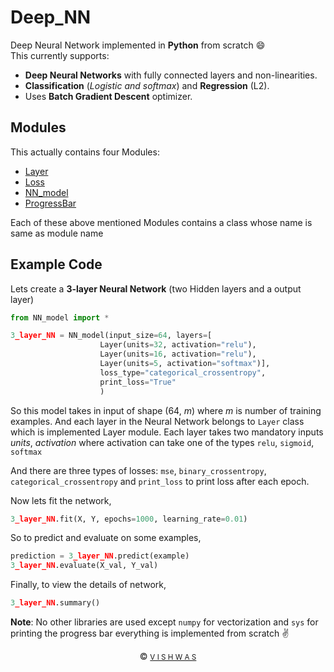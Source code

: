 # Deep_NN
Deep Neural Network implemented in **Python** from scratch :smile:
<br>
This currently supports:
- **Deep Neural Networks** with fully connected layers and non-linearities.
- **Classification** (*Logistic and softmax*) and **Regression** (L2).
- Uses **Batch Gradient Descent** optimizer.

## Modules
This actually contains four Modules:
- [Layer](https://github.com/vstark21/Deep_NN/blob/master/Layer.py)
- [Loss](https://github.com/vstark21/Deep_NN/blob/master/Loss.py)
- [NN_model](https://github.com/vstark21/Deep_NN/blob/master/NN_model.py)
- [ProgressBar](https://github.com/vstark21/Deep_NN/blob/master/ProgressBar.py)

Each of these above mentioned Modules contains a class whose name is same as module name

## Example Code
Lets create a **3-layer Neural Network** (two Hidden layers and a output layer)

```python
from NN_model import *

3_layer_NN = NN_model(input_size=64, layers=[
                    Layer(units=32, activation="relu"),
                    Layer(units=16, activation="relu"),
                    Layer(units=5, activation="softmax")],
                    loss_type="categorical_crossentropy",
                    print_loss="True"
                    )
```

So this model takes in input of shape (64, *m*) where *m* is number of training examples. And each layer in the Neural Network belongs to <code>Layer</code> class which is implemented Layer module. Each layer takes two mandatory inputs *units*, *activation* where activation can take one of the types <code>relu</code>, <code>sigmoid</code>,  <code>softmax</code>

And there are three types of losses: <code>mse</code>, <code>binary\_crossentropy</code>, <code>categorical\_crossentropy</code> and <code>print_loss</code>
to print loss after each epoch.

Now lets fit the network,

```python
3_layer_NN.fit(X, Y, epochs=1000, learning_rate=0.01)
```

So to predict and evaluate on some examples,

```python
prediction = 3_layer_NN.predict(example)
3_layer_NN.evaluate(X_val, Y_val)
```

Finally, to view the details of network,

```python    
3_layer_NN.summary()
```

**Note**: No other libraries are used except <code>numpy</code> for vectorization and <code>sys</code> for printing the progress bar everything is implemented from scratch :v:

<div align="center">
&copy <a href="https://github.com/vstark21"><small>V I S H W A S</small></a>
</div>



